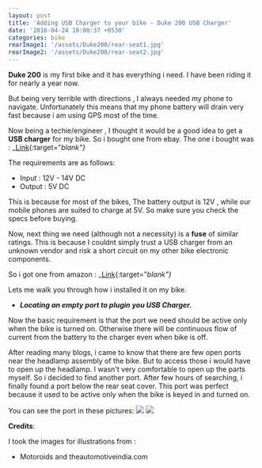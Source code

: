 ```yaml
---
layout: post
title: 'Adding USB Charger to your bike - Duke 200 USB Charger'
date: '2016-04-24 10:00:37 +0530'
categories: bike
rearImage1: '/assets/Duke200/rear-seat1.jpg'
rearImage2: '/assets/Duke200/rear-seat2.jpg'
---
```


**Duke 200** is my first bike and it has everything i need. I have been riding it for nearly a year now.

But being very terrible with directions , I always needed my phone to navigate. Unfortunately this means that my phone battery will drain
very fast because i am using GPS most of the time.

Now being a techie/engineer , I thought it would be a good idea to get a **USB charger** for my bike.
So i bought one from ebay.
The one i bought was : _[Link](http://www.ebay.in/itm/262358501111?ssPageName=STRK:MEWNX:IT&_trksid=p3984.m1497.l2649){:target="_blank"}_

The requirements are as follows:

- Input : 12V - 14V DC
- Output : 5V DC

This is because for most of the bikes, The battery output is 12V , while our mobile phones are suited to charge at 5V.
So make sure you check the specs before buying.

Now, next thing we need (although not a necessity) is a **fuse** of similar ratings. This is because I couldnt simply trust a USB charger from an unknown vendor and risk a short circuit on my other bike electronic components.

So i got one from amazon : _[Link](http://www.amazon.in/Generic-Inline-Holder-Motorcycle-Motorbike/dp/B01AG94WYY?ie=UTF8&psc=1&redirect=true&ref_=oh_aui_detailpage_o00_s00){:target="_blank"}_

Lets me walk you through how i installed it on my bike.

- ***Locating an empty port to plugin you USB Charger.***

Now the basic requirement is that the port we need should be active only when the bike is turned on. Otherwise there will be continuous flow of current from the battery to the charger even when bike is off.


After reading many blogs, i came to know that there are few open ports near the headlamp assembly of the bike. But to access those i would have to open up the headlamp. I wasn't very comfortable to open up the parts myself. So i decided to find another port.
After few hours of searching, i finally found a port below the rear seat cover. This port was perfect because it used to be active only when the bike is keyed in and turned on.

You can see the port in these pictures:
<img src="{{page.rearImage1}}" />
<img src="{{page.rearImage2}}" />


**Credits**:

I took the images for illustrations from :

  - Motoroids and theautomotiveindia.com
